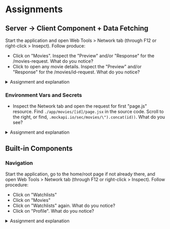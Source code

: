# Assignments

## Server -> Client Component + Data Fetching
Start the application and open Web Tools > Network tab (through F12 or right-click > Insepct). Follow produce:
- Click on "Movies". Inspect the "Preview" and/or "Response" for the /movies-request. What do you notice?
- Click to open any movie details. Inspect the "Preview" and/or "Response" for the /movies/id-request. What do you notice?

<details>
    <summary>Assignment and explanation</summary>
    Assignment: Open the file `movies/[id]/page.jsx` and convert it into a Client Component. What do you notice?

    Server Components will be pre-rendered in build time and results in a "full HTML page". When we convert it into a Client Component, the component will be rendered in the browser and will act as a React Component (with re-rendering behavior demonstrated here) and allow you to use "hooks" and other "React features".

    Be aware that async/await is not supported in Client Components (you will se an error in the Console), although it practically works in this case. To solve this, we would need to split the data fetching and rendering in two different (type of) components.

    Also note that the MoviePoster-component is now a Client Component, even though it is not marked as such through the "use client"-directive. This is because it is imported into and is a child of a Client Component.
</details>

### Environment Vars and Secrets
- Inspect the Network tab and open the request for first "page.js" resource. Find `./app/movies/[id]/page.jsx` in the source code. Scroll to the right, or find, `.mockapi.io/sec/movies/\").concat(id))`. What do you see?

<details>
    <summary>Assignment and explanation</summary>
    Assignment: Remove the "use client"-directive and redo the procedure. What do you see?
    
    Environment variables, like API keys or other secrets, are by default available to Server Components are are evaluated at the server and not transported to the browser. Client Components will have access to environment variables with the NEXT_PUBLIC-prefix. To avoid keys and secrets being shared to the client, always make sure to not include the prefix if the client does not need it, and use the key on the server instead.

    Optional: you can remove the NEXT_PUBLI-prefic from the environment variable if you want (and is recommended), but the Server Component will have no need to transport the env var to the browser.
</details>

## Built-in Components
### Navigation
Start the application, go to the home/root page if not already there, and open Web Tools > Network tab (through F12 or right-click > Inspect). Follow procedure:
- Click on "Watchlists"
- Click on "Movies"
- Click on "Watchlists" again. What do you notice?
- Click on "Profile". What do you notice?

<details>
    <summary>Assignment and explanation</summary>
    Assignment: Change the "Profile" link to use the `<Link>`-component, refresh the page if not already automatically refreshed, and redo the procedure. You should notice that all pages only cause a network request once and no full page reload is performed.

    We see that routes rendered through the built-in `<Link>`-component generates network requests only once, and is later cached.

    The "Profile" page will cause a full page reload because it is not using the build-in navigation element.
</detail>

### Page, Layout, Loading and Error
- Navigate to "Movies"

<details>
    <summary>Assignment and explanation</summary>
    Assignment: Create a new component Loading in the "all movies" directory, and return a text (f.ex. "Loading...").
    Import the Loading-component and wrap the rendering logic of the "all movies"-component in a React.Suspense-component, providing `<Loading/>` component as a prop "fallback". It should look something like this:

    ```jsx
    // app\movies\page.jsx
    import Loading from "./loading";
    ...
        return (
            <>
                <h2>All Movies</h2>
                <React.Suspense fallback={<Loading/>}>
                <ol>
    ...
    ```
    Refresh the page a few times. What do you see?

    When we use the React.Suspense with a fallback, the loading-component will be shown while a network request is pending. It is recommended to use the file name conventions, and especially on Route Segments.

    Bonus assignment: Redo the procedure to handle *unexpected runtime errors*. "Mess up" the API-url or similar to cause an error.
</detail>

## Debugging
<details>
    <summary>Assignment and explanation</summary>
    Assignment: Attach a debugger for Server Components in your preferred way from Next Documentation > Configuring > Debugging

    Server components and "console logs" will not be displayed in the browser - breakpoints and logging for Server Components needs to be done through attachine a debugger.

    Client Components can be debugged in the web browser's DevTools -> Sources/Debugger tab, as one might be used to from "classic" React.
</detail>

If you would like to explore styling and visuals, do these assignments:

### Images
- Navigate to a movie detail. What do you think of the image styling?
- Open the movie-poster-component and inspect it. What do you see?

<details>
    <summary>Assignment and explanation</summary>
    Assignment: Replace the native `<img>`-element with the `<Image>`-component from `next/image`. What do you notice when you refresh the page?

    Supply values to the `width` and `height` props for the component as you see fit. What do you see?

    Since Next does not have access to remote images, we need to specify the width and height manually (this is automatic for local images). The reason why it is necessary to specify these values is to prevent a "layout shift" (umbrella term). Note that remote image sources must be "allow-listed" in `next.config.js` file.
</detail>

## CSS
- Open the All Movies page
- Create a new file `global.css` in this directory and give a text color to `.heading`-elements and add the class to the `h2`-element in the component. Import the stylesheet in the component.
- Provide the heading in the Movie Detail component with the same class name (`heading`). What do you see?
- Create a new file `styles.module.css` in the movie detail directory and provide a *different* text color for the class. Import the stylesheet into the component. What do you see?

<details>
    <summary>Explanation</summary>

    Global styles apply to every route from where the stylesheet is imported, and should result in the same heading colors for All Movies and Movie Details pages.

    "Traditionally", we would expect that rules defined for an class name will override rules provided for a "sub"-class-name (which one takes precedence can depend on the order top-to-bottom).

    Next.js will scope the styles for the component through generating unique class names to avoid "same-name-collisions".
</detail>